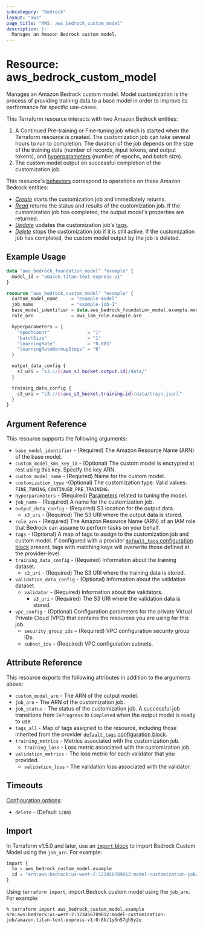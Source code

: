 ```yaml
---
subcategory: "Bedrock"
layout: "aws"
page_title: "AWS: aws_bedrock_custom_model"
description: |-
  Manages an Amazon Bedrock custom model.
---
```


# Resource: aws_bedrock_custom_model

Manages an Amazon Bedrock custom model.
Model customization is the process of providing training data to a base model in order to improve its performance for specific use-cases.

This Terraform resource interacts with two Amazon Bedrock entities:

1. A Continued Pre-training or Fine-tuning job which is started when the Terraform resource is created. The customization job can take several hours to run to completion. The duration of the job depends on the size of the training data (number of records, input tokens, and output tokens), and [hyperparameters](https://docs.aws.amazon.com/bedrock/latest/userguide/custom-models-hp.html) (number of epochs, and batch size).
2. The custom model output on successful completion of the customization job.

This resource's [behaviors](https://developer.hashicorp.com/terraform/language/resources/behavior) correspond to operations on these Amazon Bedrock entities:

* [_Create_](https://developer.hashicorp.com/terraform/plugin/framework/resources/create) starts the customization job and immediately returns.
* [_Read_](https://developer.hashicorp.com/terraform/plugin/framework/resources/read) returns the status and results of the customization job. If the customization job has completed, the output model's properties are returned.
* [_Update_](https://developer.hashicorp.com/terraform/plugin/framework/resources/update) updates the customization job's [tags](https://docs.aws.amazon.com/bedrock/latest/userguide/tagging.html).
* [_Delete_](https://developer.hashicorp.com/terraform/plugin/framework/resources/delete) stops the customization job if it is still active. If the customization job has completed, the custom model output by the job is deleted.

## Example Usage

```terraform
data "aws_bedrock_foundation_model" "example" {
  model_id = "amazon.titan-text-express-v1"
}

resource "aws_bedrock_custom_model" "example" {
  custom_model_name     = "example-model"
  job_name              = "example-job-1"
  base_model_identifier = data.aws_bedrock_foundation_model.example.model_arn
  role_arn              = aws_iam_role.example.arn

  hyperparameters = {
    "epochCount"              = "1"
    "batchSize"               = "1"
    "learningRate"            = "0.005"
    "learningRateWarmupSteps" = "0"
  }

  output_data_config {
    s3_uri = "s3://${aws_s3_bucket.output.id}/data/"
  }

  training_data_config {
    s3_uri = "s3://${aws_s3_bucket.training.id}/data/train.jsonl"
  }
}
```

## Argument Reference

This resource supports the following arguments:

* `base_model_identifier` - (Required) The Amazon Resource Name (ARN) of the base model.
* `custom_model_kms_key_id` - (Optional) The custom model is encrypted at rest using this key. Specify the key ARN.
* `custom_model_name` - (Required) Name for the custom model.
* `customization_type` -(Optional) The customization type. Valid values: `FINE_TUNING`, `CONTINUED_PRE_TRAINING`.
* `hyperparameters` - (Required) [Parameters](https://docs.aws.amazon.com/bedrock/latest/userguide/custom-models-hp.html) related to tuning the model.
* `job_name` - (Required) A name for the customization job.
* `output_data_config` - (Required) S3 location for the output data.
    * `s3_uri` - (Required) The S3 URI where the output data is stored.
* `role_arn` - (Required) The Amazon Resource Name (ARN) of an IAM role that Bedrock can assume to perform tasks on your behalf.
* `tags` - (Optional) A map of tags to assign to the customization job and custom model. If configured with a provider [`default_tags` configuration block](https://registry.terraform.io/providers/hashicorp/aws/latest/docs#default_tags-configuration-block) present, tags with matching keys will overwrite those defined at the provider-level.
* `training_data_config` - (Required) Information about the training dataset.
    * `s3_uri` - (Required) The S3 URI where the training data is stored.
* `validation_data_config` - (Optional) Information about the validation dataset.
    * `validator` - (Required) Information about the validators.
        * `s3_uri` - (Required) The S3 URI where the validation data is stored.
* `vpc_config` - (Optional) Configuration parameters for the private Virtual Private Cloud (VPC) that contains the resources you are using for this job.
    * `security_group_ids` – (Required) VPC configuration security group IDs.
    * `subnet_ids` – (Required) VPC configuration subnets.

## Attribute Reference

This resource exports the following attributes in addition to the arguments above:

* `custom_model_arn` - The ARN of the output model.
* `job_arn` - The ARN of the customization job.
* `job_status` - The status of the customization job. A successful job transitions from `InProgress` to `Completed` when the output model is ready to use.
* `tags_all` - Map of tags assigned to the resource, including those inherited from the provider [`default_tags` configuration block](https://registry.terraform.io/providers/hashicorp/aws/latest/docs#default_tags-configuration-block).
* `training_metrics` - Metrics associated with the customization job.
    * `training_loss` - Loss metric associated with the customization job.
* `validation_metrics` - The loss metric for each validator that you provided.
    * `validation_loss` - The validation loss associated with the validator.

## Timeouts

[Configuration options](https://developer.hashicorp.com/terraform/language/resources/syntax#operation-timeouts):

* `delete` - (Default `120m`)

## Import

In Terraform v1.5.0 and later, use an [`import` block](https://developer.hashicorp.com/terraform/language/import) to import Bedrock Custom Model using the `job_arn`. For example:

```terraform
import {
  to = aws_bedrock_custom_model.example
  id = "arn:aws:bedrock:us-west-2:123456789012:model-customization-job/amazon.titan-text-express-v1:0:8k/1y5n57gh5y2e"
}
```

Using `terraform import`, import Bedrock custom model using the `job_arn`. For example:

```console
% terraform import aws_bedrock_custom_model.example arn:aws:bedrock:us-west-2:123456789012:model-customization-job/amazon.titan-text-express-v1:0:8k/1y5n57gh5y2e
```
